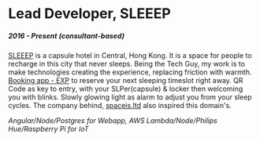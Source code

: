 # Lead Developer, SLEEEP
##### 2016 - Present (consultant-based)

[SLEEEP](https://sleeep.io) is a capsule hotel in Central, Hong Kong. It is a space for people to recharge in this city that never sleeps.
Being the Tech Guy, my work is to make technologies creating the experience, replacing friction with warmth. [Booking app - EXP](https://exp.sleeep.io) to reserve your next sleeping timeslot right away. QR Code as key to entry, with your SLPer(capsule) & locker then welcoming you with blinks. Slowly glowing light as alarm to adjust you from your sleep cycles. The company behind, [spaceis.ltd](https://spaceis.ltd) also inspired this domain's.

*Angular/Node/Postgres for Webapp, AWS Lambda/Node/Philips Hue/Raspberry Pi for IoT*
